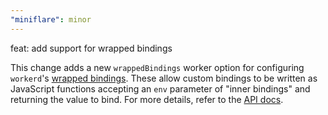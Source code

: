 ```yaml
---
"miniflare": minor
---
```


feat: add support for wrapped bindings

This change adds a new `wrappedBindings` worker option for configuring
`workerd`'s [wrapped bindings](https://github.com/cloudflare/workerd/blob/bfcef2d850514c569c039cb84c43bc046af4ffb9/src/workerd/server/workerd.capnp#L469-L487).
These allow custom bindings to be written as JavaScript functions accepting an
`env` parameter of "inner bindings" and returning the value to bind. For more
details, refer to the [API docs](https://github.com/cloudflare/workers-sdk/blob/main/packages/miniflare/README.md#core).
